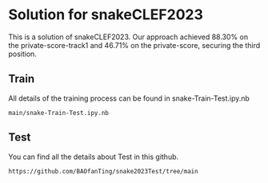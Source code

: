 # Solution for snakeCLEF2023
This is a solution of snakeCLEF2023. Our approach achieved 88.30% on the private-score-track1 and 46.71% on the private-score, securing the third position.

## Train
All details of the training process can be found in snake-Train-Test.ipy.nb
```
main/snake-Train-Test.ipy.nb
```
## Test
You can find all the details about Test in this github.
```
https://github.com/BAOfanTing/snake2023Test/tree/main
```
